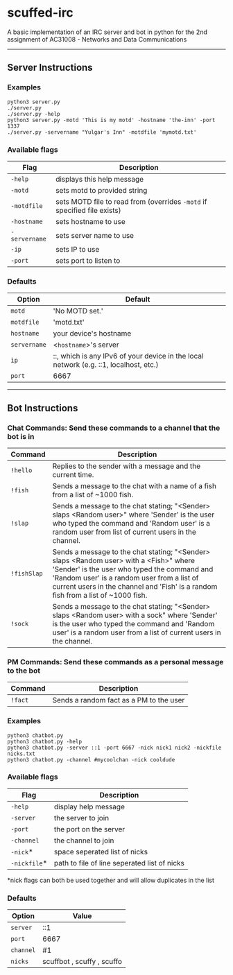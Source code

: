 # **scuffed-irc**
A basic implementation of an IRC server and bot in python for the 2nd assignment of AC31008 - Networks and Data Communications

---
## **Server Instructions**

### **Examples**
`python3 server.py`<br>
`./server.py`<br>
`./server.py -help`<br>
`python3 server.py -motd 'This is my motd' -hostname 'the-inn' -port 1337`<br>
`./server.py -servername "Yulgar's Inn" -motdfile 'mymotd.txt'`<br>

### **Available flags**
Flag | Description
-|-
`-help` | displays this help message
`-motd` | sets motd to provided string
`-motdfile` | sets MOTD file to read from \(overrides `-motd` if specified file exists\)
`-hostname` | sets hostname to use
`-servername` | sets server name to use
`-ip` | sets IP to use
`-port` | sets port to listen to

### **Defaults**
Option | Default
-|-
`motd` | 'No MOTD set.'
`motdfile` | 'motd.txt'
`hostname` | your device's hostname
`servername` | \<`hostname`\>'s server
`ip` | ::, which is any IPv6 of your device in the local network \(e.g. ::1, localhost, etc.\)
`port` | 6667

---
## **Bot Instructions**
### **Chat Commands**: Send these commands to a channel that the bot is in
Command | Description
-|-
`!hello` | Replies to the sender with a message and the current time.
`!fish` | Sends a message to the chat with a name of a fish from a list of ~1000 fish.
`!slap` | Sends a message to the chat stating; "\<Sender\> slaps \<Random user\>" where 'Sender' is the user who typed the command and 'Random user' is a random user from list of current users in the channel.
`!fishSlap` | Sends a message to the chat stating; "\<Sender\> slaps \<Random user\> with a \<Fish\>" where 'Sender' is the user who typed the command and 'Random user' is a random user from a list of current users in the channel and 'Fish' is a random fish from a list of ~1000 fish.
`!sock` | Sends a message to the chat stating; "\<Sender\> slaps \<Random user\> with a sock" where 'Sender' is the user who typed the command and 'Random user' is a random user from a list of current users in the channel.

### **PM Commands**: Send these commands as a personal message to the bot 
Command | Description
-|-
`!fact` | Sends a random fact as a PM to the user

### **Examples**
`python3 chatbot.py`<br>
`python3 chatbot.py -help`<br>
`python3 chatbot.py -server ::1 -port 6667 -nick nick1 nick2 -nickfile nicks.txt`<br>
`python3 chatbot.py -channel #mycoolchan -nick cooldude`<br>

### **Available flags**
Flag | Description
-|-
`-help ` | display help message
`-server ` | the server to join
`-port ` | the port on the server
`-channel` | the channel to join
`-nick`* | space seperated list of nicks  
`-nickfile`* | path to file of line seperated list of nicks

*nick flags can both be used together and will allow duplicates in the list

### **Defaults**
Option | Value
-|-
`server` | ::1
`port` | 6667
`channel` | #1
`nicks` | scuffbot , scuffy , scuffo
